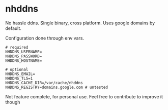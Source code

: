 # nhddns

No hassle ddns. Single binary, cross platform. Uses google domains by default.

Configuration done through env vars.

```.env
# required
NHDDNS_USERNAME=
NHDDNS_PASSWORD=
NHDDNS_HOSTNAME=

# optional
NHDDNS_EMAIL=
NHDDNS_TLS=1
NHDDNS_CACHE_DIR=/var/cache/nhddns
NHDDNS_REGISTRY=domains.google.com # untested
```

Not feature complete, for personal use. Feel free to contribute to improve it though
